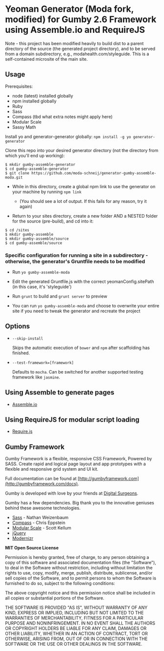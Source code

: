 Yeoman Generator (Moda fork, modified) for Gumby 2.6 Framework using Assemble.io and RequireJS
========================================================================

Note - this project has been modified heavily to build dist to a parent directory of the source (the generated project directory), and to be served from a domain subdirectory, e.g., modahealth.com/styleguide. This is a self-contained microsite of the main site.

## Usage

Prerequisites:

- node (latest) installed globally
- npm installed globally
- Ruby
- Sass
- Compass (tbd what extra notes might apply here)
- Modular Scale
- Sassy Math

	
<!-- Install it (only once): `npm install -g generator-gumby-assemble`-->
Install yo and generator-generator globally: `npm install -g yo generator-generator`

Clone this repo into your desired generator directory (not the directory from which you'll end up working):

```
$ mkdir gumby-assemble-generator
$ cd gumby-assemble-generator
$ git clone https://github.com/moda-schneij/generator-gumby-assemble-moda.git
```

- While in this directory, create a global npm link to use the generator on your machine by running `npm link`
  
  - (You should see a lot of output. If this fails for any reason, try it again)
	
- Return to your sites directory, create a new folder AND a NESTED folder for the source (pre-build), and cd into it:

```
$ cd /sites
$ mkdir gumby-assemble
$ mkdir gumby-assemble/source
$ cd gumby-assemble/source
```

### Specific configuration for running a site in a subdirectory - otherwise, the generator's Gruntfile needs to be modified

- Run `yo gumby-assemble-moda`

- Edit the generated Gruntfile.js with the correct yeomanConfig.sitePath (in this case, it's 'styleguide')

- Run `grunt` to build and `grunt server` to preview

- You can run `yo gumby-assemble-moda` and choose to overwrite your entire site if you need to tweak the generator and recreate the project


## Options

* `--skip-install`

  Skips the automatic execution of `bower` and `npm` after
  scaffolding has finished.

* `--test-framework=[framework]`

  Defaults to `mocha`. Can be switched for
  another supported testing framework like `jasmine`.

## Using Assemble to generate pages
- [Assemble.io](http://assemble.io/)

## Using RequireJS for modular script loading
- [Require.js](http://requirejs.org/)

## Gumby Framework

Gumby Framework is a flexible, responsive CSS Framework, Powered by SASS. Create rapid and logical page layout and app prototypes with a flexible and responsive grid system and UI kit.

Full documentation can be found at [http://gumbyframework.com](http://gumbyframework.com/docs).

Gumby is developed with love by your friends at [Digital Surgeons](http://www.digitalsurgeons.com).

Gumby has a few dependencies. Big thank you to the innovative geniuses behind these awesome technologies.

- [Sass](https://github.com/nex3/sass) - Nathan Weizenbaum
- [Compass](https://github.com/chriseppstein/compass) - Chris Eppstein
- [Modular Scale](https://github.com/scottkellum/modular-scale) - Scott Kellum
- [jQuery](http://jquery.com/)
- [Modernizr](http://modernizr.com/)

**MIT Open Source License**

Permission is hereby granted, free of charge, to any person obtaining a copy of this software and associated documentation files (the "Software"), to deal in the Software without restriction, including without limitation the rights to use, copy, modify, merge, publish, distribute, sublicense, and/or sell copies of the Software, and to permit persons to whom the Software is furnished to do so, subject to the following conditions:

The above copyright notice and this permission notice shall be included in all copies or substantial portions of the Software.

THE SOFTWARE IS PROVIDED "AS IS", WITHOUT WARRANTY OF ANY KIND, EXPRESS OR IMPLIED, INCLUDING BUT NOT LIMITED TO THE WARRANTIES OF MERCHANTABILITY, FITNESS FOR A PARTICULAR PURPOSE AND NONINFRINGEMENT. IN NO EVENT SHALL THE AUTHORS OR COPYRIGHT HOLDERS BE LIABLE FOR ANY CLAIM, DAMAGES OR OTHER LIABILITY, WHETHER IN AN ACTION OF CONTRACT, TORT OR OTHERWISE, ARISING FROM, OUT OF OR IN CONNECTION WITH THE SOFTWARE OR THE USE OR OTHER DEALINGS IN THE SOFTWARE.
